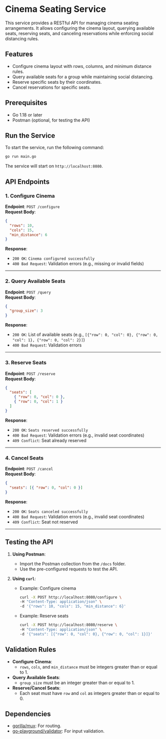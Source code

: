# Cinema Seating Service

This service provides a RESTful API for managing cinema seating arrangements. It allows configuring the cinema layout, querying available seats, reserving seats, and canceling reservations while enforcing social distancing rules.

## Features

- Configure cinema layout with rows, columns, and minimum distance rules.
- Query available seats for a group while maintaining social distancing.
- Reserve specific seats by their coordinates.
- Cancel reservations for specific seats.

## Prerequisites

- Go 1.18 or later
- Postman (optional, for testing the API)

## Run the Service

To start the service, run the following command:

```bash
go run main.go
```

The service will start on `http://localhost:8080`.

## API Endpoints

### 1. Configure Cinema

**Endpoint**: `POST /configure`  
**Request Body**:

```json
{
  "rows": 10,
  "cols": 15,
  "min_distance": 6
}
```

**Response**:

- `200 OK`: `Cinema configured successfully`
- `400 Bad Request`: Validation errors (e.g., missing or invalid fields)

---

### 2. Query Available Seats

**Endpoint**: `POST /query`  
**Request Body**:

```json
{
  "group_size": 3
}
```

**Response**:

- `200 OK`: List of available seats (e.g., `[{"row": 0, "col": 0}, {"row": 0, "col": 1}, {"row": 0, "col": 2}]`)
- `400 Bad Request`: Validation errors

---

### 3. Reserve Seats

**Endpoint**: `POST /reserve`  
**Request Body**:

```json
{
  "seats": [
    { "row": 0, "col": 0 },
    { "row": 0, "col": 1 }
  ]
}
```

**Response**:

- `200 OK`: `Seats reserved successfully`
- `400 Bad Request`: Validation errors (e.g., invalid seat coordinates)
- `409 Conflict`: Seat already reserved

---

### 4. Cancel Seats

**Endpoint**: `POST /cancel`  
**Request Body**:

```json
{
  "seats": [{ "row": 0, "col": 0 }]
}
```

**Response**:

- `200 OK`: `Seats canceled successfully`
- `400 Bad Request`: Validation errors (e.g., invalid seat coordinates)
- `409 Conflict`: Seat not reserved

---

## Testing the API

1. **Using Postman**:

   - Import the Postman collection from the `/docs` folder.
   - Use the pre-configured requests to test the API.

2. **Using `curl`**:

   - Example: Configure cinema

     ```bash
     curl -X POST http://localhost:8080/configure \
     -H "Content-Type: application/json" \
     -d '{"rows": 10, "cols": 15, "min_distance": 6}'
     ```

   - Example: Reserve seats

     ```bash
     curl -X POST http://localhost:8080/reserve \
     -H "Content-Type: application/json" \
     -d '{"seats": [{"row": 0, "col": 0}, {"row": 0, "col": 1}]}'
     ```

## Validation Rules

- **Configure Cinema**:
  - `rows`, `cols`, and `min_distance` must be integers greater than or equal to 1.
- **Query Available Seats**:
  - `group_size` must be an integer greater than or equal to 1.
- **Reserve/Cancel Seats**:
  - Each seat must have `row` and `col` as integers greater than or equal to 0.

## Dependencies

- [gorilla/mux](https://github.com/gorilla/mux): For routing.
- [go-playground/validator](https://github.com/go-playground/validator): For input validation.

